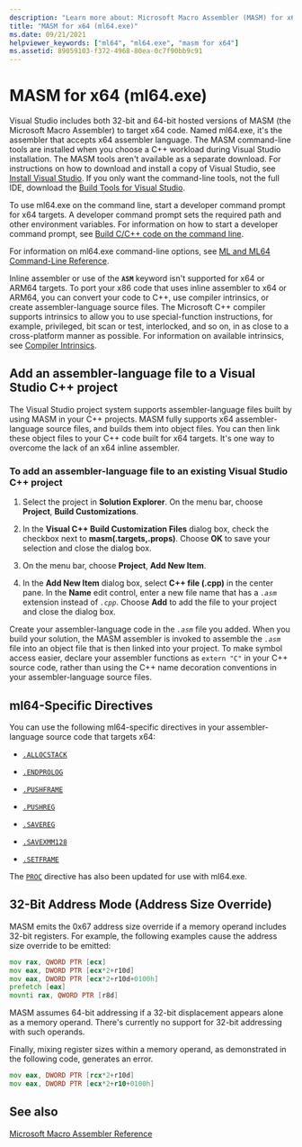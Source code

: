 ```yaml
---
description: "Learn more about: Microsoft Macro Assembler (MASM) for x64 (ml64.exe)"
title: "MASM for x64 (ml64.exe)"
ms.date: 09/21/2021
helpviewer_keywords: ["ml64", "ml64.exe", "masm for x64"]
ms.assetid: 89059103-f372-4968-80ea-0c7f90bb9c91
---
```

# MASM for x64 (ml64.exe)

Visual Studio includes both 32-bit and 64-bit hosted versions of MASM (the Microsoft Macro Assembler) to target x64 code. Named ml64.exe, it's the assembler that accepts x64 assembler language. The MASM command-line tools are installed when you choose a C++ workload during Visual Studio installation. The MASM tools aren't available as a separate download. For instructions on how to download and install a copy of Visual Studio, see [Install Visual Studio](/visualstudio/install/install-visual-studio). If you only want the command-line tools, not the full IDE, download the [Build Tools for Visual Studio](https://visualstudio.microsoft.com/downloads/#build-tools-for-visual-studio-2022).

To use ml64.exe on the command line, start a developer command prompt for x64 targets. A developer command prompt sets the required path and other environment variables. For information on how to start a developer command prompt, see [Build C/C++ code on the command line](../../build/building-on-the-command-line.md).

For information on ml64.exe command-line options, see [ML and ML64 Command-Line Reference](ml-and-ml64-command-line-reference.md).

Inline assembler or use of the **`ASM`** keyword isn't supported for x64 or ARM64 targets. To port your x86 code that uses inline assembler to x64 or ARM64, you can convert your code to C++, use compiler intrinsics, or create assembler-language source files. The Microsoft C++ compiler supports intrinsics to allow you to use special-function instructions, for example, privileged, bit scan or test, interlocked, and so on, in as close to a cross-platform manner as possible. For information on available intrinsics, see [Compiler Intrinsics](../../intrinsics/compiler-intrinsics.md).

## Add an assembler-language file to a Visual Studio C++ project

The Visual Studio project system supports assembler-language files built by using MASM in your C++ projects. MASM fully supports x64 assembler-language source files, and builds them into object files. You can then link these object files to your C++ code built for x64 targets. It's one way to overcome the lack of an x64 inline assembler.

### To add an assembler-language file to an existing Visual Studio C++ project

1. Select the project in **Solution Explorer**. On the menu bar, choose **Project**, **Build Customizations**.

1. In the **Visual C++ Build Customization Files** dialog box, check the checkbox next to **masm(.targets,.props)**. Choose **OK** to save your selection and close the dialog box.

1. On the menu bar, choose **Project**, **Add New Item**.

1. In the **Add New Item** dialog box, select **C++ file (.cpp)** in the center pane. In the **Name** edit control, enter a new file name that has a *`.asm`* extension instead of *`.cpp`*. Choose **Add** to add the file to your project and close the dialog box.

Create your assembler-language code in the *`.asm`* file you added. When you build your solution, the MASM assembler is invoked to assemble the *`.asm`* file into an object file that is then linked into your project. To make symbol access easier, declare your assembler functions as `extern "C"` in your C++ source code, rather than using the C++ name decoration conventions in your assembler-language source files.

## ml64-Specific Directives

You can use the following ml64-specific directives in your assembler-language source code that targets x64:

- [`.ALLOCSTACK`](dot-allocstack.md)

- [`.ENDPROLOG`](dot-endprolog.md)

- [`.PUSHFRAME`](dot-pushframe.md)

- [`.PUSHREG`](dot-pushreg.md)

- [`.SAVEREG`](dot-savereg.md)

- [`.SAVEXMM128`](dot-savexmm128.md)

- [`.SETFRAME`](dot-setframe.md)

The [`PROC`](proc.md) directive has also been updated for use with ml64.exe.

## 32-Bit Address Mode (Address Size Override)

MASM emits the 0x67 address size override if a memory operand includes 32-bit registers. For example, the following examples cause the address size override to be emitted:

```asm
mov rax, QWORD PTR [ecx]
mov eax, DWORD PTR [ecx*2+r10d]
mov eax, DWORD PTR [ecx*2+r10d+0100h]
prefetch [eax]
movnti rax, QWORD PTR [r8d]
```

MASM assumes 64-bit addressing if a 32-bit displacement appears alone as a memory operand. There's currently no support for 32-bit addressing with such operands.

Finally, mixing register sizes within a memory operand, as demonstrated in the following code, generates an error.

```asm
mov eax, DWORD PTR [rcx*2+r10d]
mov eax, DWORD PTR [ecx*2+r10+0100h]
```

## See also

[Microsoft Macro Assembler Reference](microsoft-macro-assembler-reference.md)
